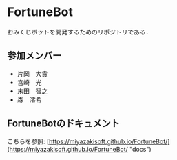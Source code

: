 # FortuneBot

おみくじボットを開発するためのリポジトリである．

## 参加メンバー
  * 片岡　大貴
  * 宮崎　光
  * 末田　智之
  * 森　澪希

## FortuneBotのドキュメント
  こちらを参照:
  [https://miyazakisoft.github.io/FortuneBot/](https://miyazakisoft.github.io/FortuneBot/ "docs")
